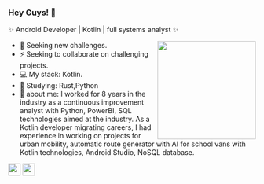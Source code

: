 ### Hey Guys! 👋
✨ Android Developer | Kotlin | full systems analyst ✨  

<img align="right" height="200" src="https://github.com/rajput2107/rajput2107/blob/master/Assets/Developer.gif"/>

- 🚀 Seeking new challenges.   
- ⚡ Seeking to collaborate on challenging projects.   
- 💻 My stack: Kotlin.   
- 📘 Studying: Rust,Python   
- 💬 about me: I worked for 8 years in the industry as a continuous improvement analyst with Python, PowerBI, SQL technologies aimed at the industry. As a Kotlin developer migrating careers, I had experience in working on projects for urban mobility, automatic route generator with AI for school vans with Kotlin technologies, Android Studio, NoSQL database.

<code><a href="https://www.linux.org/" target="_blank"><img height="25" src="https://www.vectorlogo.zone/logos/linux/linux-ar21.svg"></a></code>
<code><a href="https://microservices.io/" target="_blank"><img height="25" src="https://www.vectorlogo.zone/logos/microsoft_powerbi/microsoft_powerbi-icon.svg"></a></code>



